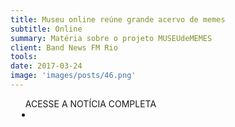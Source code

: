 ```yaml
---
title: Museu online reúne grande acervo de memes
subtitle: Online
summary: Matéria sobre o projeto MUSEUdeMEMES
client: Band News FM Rio
tools: 
date: 2017-03-24
image: 'images/posts/46.png'
---
```




<div class="post__share"><ul class="share__list list-reset">ACESSE A NOTÍCIA COMPLETA<li class="share__item" style="margin-left: 10px"><a class="share__link share__facebook" style="background: #fa5657" href="http://www.bandnewsfmrio.com.br/editorias-detalhes/museu-online-reune-grande-acervo-de-memes" title="Link" rel="nofollow"><i class="fa-solid fa-link"></i></a></li></ul></div>
<!-- <div class="gallery-box"><div class="gallery"><img src="/clipping/images/example-1.jpg" loading="lazy" alt="Project"><img src="/clipping/images/example-2.jpg" loading="lazy" alt="Project"></div><em>Gallery / <a href="https://www.freepik.com/" target="_blank">Freepic</a></em></div> -->